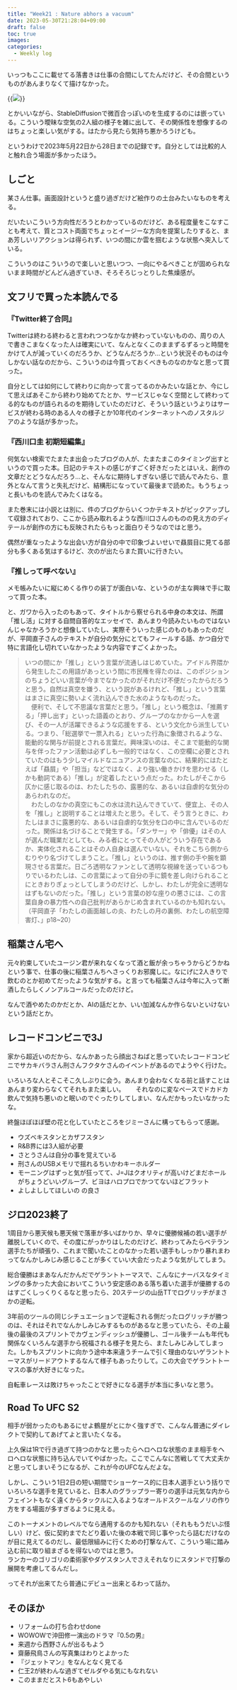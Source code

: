 ```yaml
---
title: "Week21 : Nature abhors a vacuum"
date: 2023-05-30T21:28:04+09:00
draft: false
toc: true
images:
categories:
  - Weekly log 
---
```

いっつもここに載せてる落書きは仕事の合間にしてたんだけど、その合間というものがあんまりなくて描けなかった。

{{<image src="/images/2023/0527_sd.webp">}}

とかいいながら、StableDiffusionで微百合っぽいのを生成するのには嵌っている。こういう曖昧な空気の2人組の様子を雑に出して、その関係性を想像するのはちょっと楽しい気がする。はたから見たら気持ち悪かろうけども。

というわけで2023年5月22日から28日までの記録です。自分としては比較的人と触れ合う場面が多かったほう。

<!--more-->

## しごと

某さん仕事。画面設計というと盛り過ぎだけど絵作りの土台みたいなものを考える。

だいたいこういう方向性だろうとわかっているのだけど、ある程度量をこなすことも考えて、質とコスト両面でちょっとイージーな方向を提案したりすると、まあ芳しいリアクションは得られず、いつの間にか雲を掴むような状態へ突入している。

こういうのはこういうので楽しいと思いつつ、一向にやるべきことが固められないまま時間がどんどん過ぎていき、そろそろじっとりした焦燥感が。

## 文フリで買った本読んでる

### 『Twitter終了合同』

Twitterは終わる終わると言われつつなかなか終わっていないものの、周りの人で書きこまなくなった人は確実にいて、なんとなくこのままずるずるっと時間をかけて人が減っていくのだろうか、どうなんだろうか…という状況そのものは今しかない話なのだから、こういうのは今買っておくべきものなのかなと思って買った。

自分としては如何にして終わりに向かって言ってるのかみたいな話とか、今にして思えばあそこから終わり始めてたとか、サービスじゃなく空間として終わってる的なものが語られるのを期待していたのだけど、そういう話というよりはサービスが終わる時のある人々の様子とか10年代のインターネットへのノスタルジアのような話が多かった。

### 『西川口圭 初期短編集』

何気ない検索でたまたま出会ったブログの人が、たまたまこのタイミング出すというので買った本。日記のテキストの感じがすごく好きだったとはいえ、創作の文章だとどうなんだろう…と、そんなに期待しすぎない感じで読んでみたら、意外となんて言うと失礼だけど、結構形になっていて最後まで読めた。もうちょっと長いものを読んでみたくはなる。

また巻末には小説とは別に、件のブログからいくつかテキストがピックアップして収録されており、ここから読み取れるような西川口さんのものの見え方のディテールが創作の方にも反映されたらもっと面白りそうなのではと思う。

偶然が重なったような出会い方が自分の中で印象づよいせいで贔屓目に見てる部分も多くある気はするけど、次のが出たらまた買いに行きたい。

### 『推しって呼べない』

メモ帳みたいに縦にめくる作りの装丁が面白いな、というのが主な興味で手に取って買った本。

と、ガワから入ったのもあって、タイトルから察せられる中身の本文は、所謂「推し活」に対する自問自答的なエッセイで、あんまり今読みたいものではないんじゃなかろうかと想像していたし、実際そういった感じのものもあったのだが、平岡直子さんのテキストが自分の気分にとてもフィールする話、かつ自分で特に言語化し切れていなかったような内容ですごくよかった。

> いつの間にか「推し」という言葉が流通しはじめていた。アイドル界隈から発生したこの用語があっという間に市民権を得たのは、このポジションのちょうどいい言葉が今までなかったのがそれだけ不便だったからだろうと思う。自然は真空を嫌う、という説があるけれど、「推し」という言葉はまさに真空に勢いよく流れ込んできた水のようなものだった。  
　便利で、そして不思議な言葉だと思う。「推し」という概念は、「推薦する」「押し出す」といった語義のとおり、グループのなかから一人を選び、その一人が活躍できるような応援をする、という文化から派生している。つまり、「総選挙で一票入れる」といった行為に象徴されるような、能動的な関与が前提とされる言葉だ。興味深いのは、そこまで能動的な関与を伴ったファン活動は必ずしも一般的ではなく、この空欄に必要とされていたのはもう少しマイルドなニュアンスの言葉なのに、結果的にはたとえば「贔屓」や「担当」などではなく、より強い働きかけを思わせる（しかも動詞である）「推し」が定着したという点だった。わたしがそこから仄かに感じ取るのは、わたしたちの、露悪的な、あるいは自虐的な気分のあらわれなのだ。  
　わたしのなかの真空にもこの水は流れ込んできていて、便宜上、その人を「推し」と説明することは増えたと思う。そして、そう言うときに、わたしはまさに露悪的な、あるいは自虐的な気分を口の中に含んでいるのだった。関係は名づけることで発生する。「ダンサー」や「俳優」はその人が選んだ職業だとしても、みる者にとってその人がどういう存在であるか、実体化されることはその人自身は選んでいない。それをこちら側からむりやり名づけてしまうこと。「推し」というのは、推す側の手や腕を顕現させる言葉だ。日ごろ透明なファンとして透明な視線を送っているつもりでいるわたしは、この言葉によって自分の手に鏡を差し向けられることにときおりぎょっとしてしまうのだけど、しかし、わたしが完全に透明なはずもないのだった。「推し」という言葉の妙な座りの悪さには、この言葉自身の暴力性への自己批判があらかじめ含まれているのかも知れない。  
（平岡直子「わたしの画面越しの炎、わたしの月の裏側、わたしの航空障害灯、」p18~20）
> 

## 稲葉さん宅へ

元々約束していたユージン君が来れなくなって酒と飯が余っちゃうからどうかねという事で、仕事の後に稲葉さんちへさっくりお邪魔しに。なにげに2人きりで飲むのとか初めてだったような気がする。と言っても稲葉さんは今年に入って断酒したらしくノンアルコールだったのだけど。

なんで酒やめたのかだとか、AIの話だとか、いい加減なんか作らないといけないという話だとか。

## レコードコンビニで3J

家から超近いのだから、なんかあったら顔出さねばと思っていたレコードコンビニでサカキバラさん刑さんフクタケさんのイベントがあるのでようやく行けた。

いろいろな人とそこそこ久しぶりに会う。あんまり会わなくなる前と話すことはあんまり変わらなくてそれもまた楽しい。　　
それなのに変なペースでドカドカ飲んで気持ち悪いのと眠いのでぐったりしてしまい、なんだかもったいなかったな。

終盤ほぼほぼ壁の花と化していたところをジミーさんに構ってもらって感謝。

- ウズベキスタンとカザフスタン
- R&B界には3人組が必要
- さとうさんは自分の事を覚えている
- 刑さんのUSBメモリで揺れるちいかわキーホルダー
- モーニングはずっと気が狂ってて、J=Jはクオリティが高いけどまだホールがちょうどいいグループ、ビヨはハロプロでかつてないほどフラット
- よしよししてほしいの の良さ

## ジロ2023終了

1周目から悪天候も悪天候で落車が多いばかりか、早々に優勝候補の若い選手が離脱していくので、その度にがっかりはしたのだけど、終わってみたらベテラン選手たちが頑張り、これまで聞いたことのなかった若い選手もしっかり暴れまわってなんかしみじみ感じることが多くていい大会だったような気がしてしまう。

総合優勝はまあなんだかんだでゲラントトーマスで、こんなにナーバスなタイミングの多かった大会においてこういう安定感のある落ち着いた選手が優勝するのはすごくしっくりくるなと思ったら、20ステージの山岳TTでログリッチがまさかの逆転。

3年前のツールの同じシチュエーションで逆転される側だったログリッチが勝つのは、それはそれでなんかしみじみするものがあるなと思っていたら、その上最後の最後のスプリントでカヴェンディッシュが優勝し、ゴール後チームも年代も関係なくいろんな選手から祝福される様子を見たら、またしみじみしてしまった。しかもスプリントに向かう途中本来違うチームで引く理由のないゲラントトーマスがリードアウトするなんて様子もあったりして。この大会でゲラントトーマスの事が大好きになった。

自転車レースは敗けちゃったことで好きになる選手が本当に多いなと思う。

## Road To UFC S2

相手が弱かったのもあるにせよ鶴屋がとにかく強すぎで、こんなん普通にダイレクトで契約してあげてよと言いたくなる。

上久保は1Rで行き過ぎて持つのかなと思ったらヘロヘロな状態のまま相手をヘロヘロな状態に持ち込んでいてやばかった。ここでこんなに苦戦してて大丈夫かと思ってしまいそうになるが、これが今のUFCなんだよな。

しかし、こういう1日2日の短い期間でショーケース的に日本人選手という括りでいろいろな選手を見ていると、日本人のグラップラー寄りの選手は元気な内からフェイントもなく遠くからタックルに入るようなオールドスクールなノリの作り方をする場面が多すぎるように見える。

このトーナメントのレベルでなら通用するのかも知れない（それももうだいぶ怪しい）けど、仮に契約までたどり着いた後の本戦で同じ事やったら詰むだけなのが目に見えてるのだし、最低限組みに行くための打撃なんて、こういう場に踏み込む前に取り組まざるを得ないのではと思う。  
ランカーのゴリゴリの柔術家やダゲスタン人でさえそれなりにスタンドで打撃の展開を考慮してるんだし。

ってそれが出来てたら普通にデビュー出来とるわって話か。

## そのほか

- リフォームの打ち合わせdone
- WOWOWで沖田修一演出のドラマ『0.5の男』
- 来週から西野さんが出るもよう
- 齋藤飛鳥さんの写真集はわりとよかった
- 『ジェットマン』をなんとなく見てる
- 仁王2が終わんな過ぎてゼルダやる気にもなれない
- このままだとスト6もあやしい